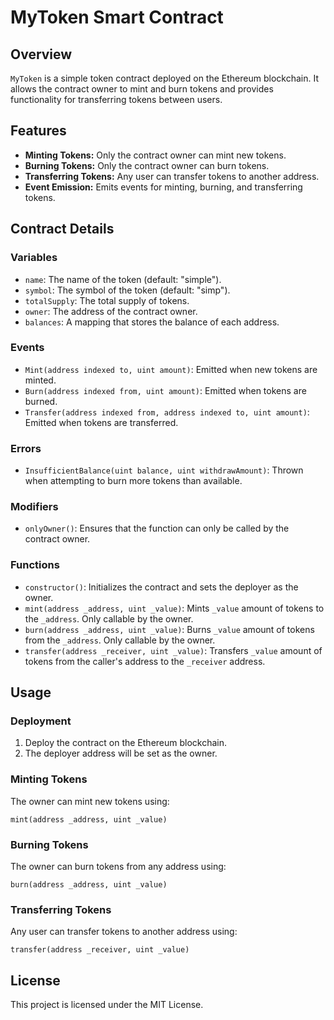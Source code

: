 # MyToken Smart Contract

## Overview
`MyToken` is a simple token contract deployed on the Ethereum blockchain. It allows the contract owner to mint and burn tokens and provides functionality for transferring tokens between users.

## Features
- **Minting Tokens:** Only the contract owner can mint new tokens.
- **Burning Tokens:** Only the contract owner can burn tokens.
- **Transferring Tokens:** Any user can transfer tokens to another address.
- **Event Emission:** Emits events for minting, burning, and transferring tokens.

## Contract Details

### Variables
- `name`: The name of the token (default: "simple").
- `symbol`: The symbol of the token (default: "simp").
- `totalSupply`: The total supply of tokens.
- `owner`: The address of the contract owner.
- `balances`: A mapping that stores the balance of each address.

### Events
- `Mint(address indexed to, uint amount)`: Emitted when new tokens are minted.
- `Burn(address indexed from, uint amount)`: Emitted when tokens are burned.
- `Transfer(address indexed from, address indexed to, uint amount)`: Emitted when tokens are transferred.

### Errors
- `InsufficientBalance(uint balance, uint withdrawAmount)`: Thrown when attempting to burn more tokens than available.

### Modifiers
- `onlyOwner()`: Ensures that the function can only be called by the contract owner.

### Functions
- `constructor()`: Initializes the contract and sets the deployer as the owner.
- `mint(address _address, uint _value)`: Mints `_value` amount of tokens to the `_address`. Only callable by the owner.
- `burn(address _address, uint _value)`: Burns `_value` amount of tokens from the `_address`. Only callable by the owner.
- `transfer(address _receiver, uint _value)`: Transfers `_value` amount of tokens from the caller's address to the `_receiver` address.

## Usage

### Deployment
1. Deploy the contract on the Ethereum blockchain.
2. The deployer address will be set as the owner.

### Minting Tokens
The owner can mint new tokens using:
```solidity
mint(address _address, uint _value)
```

### Burning Tokens
The owner can burn tokens from any address using:
```solidity
burn(address _address, uint _value)
```

### Transferring Tokens
Any user can transfer tokens to another address using:
```solidity
transfer(address _receiver, uint _value)
```

## License
This project is licensed under the MIT License.
